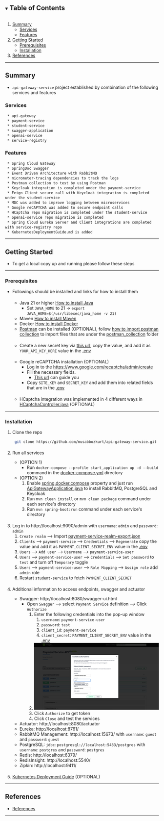 <!-- TABLE OF CONTENTS -->
<details open="open">
  <summary><h2 style="display: inline-block">Table of Contents</h2></summary>
  <ol>
    <li>
      <a href="#summary">Summary</a>
      <ul>
        <li><a href="#services">Services</a></li>
        <li><a href="#features">Features</a></li>
      </ul>
    </li>
    <li>
      <a href="#getting-started">Getting Started</a>
      <ul>
        <li><a href="#prerequisites">Prerequisites</a></li>
        <li><a href="#installation">Installation</a></li>
      </ul>
    </li>
    <li><a href="#references">References</a></li>
  </ol>
</details>

---

<!-- SUMMARY -->

## Summary

- `api-gateway-service` project established by combination of the following services and features

### Services

   ```
    * api-gateway
    * payment-service
    * student-service
    * swagger-application
    * openai-service
    * service-registry
   ```

### Features

   ```
    * Spring Cloud Gateway
    * SpringDoc Swagger
    * Event Driven Architecture with RabbitMQ
    * micrometer-tracing dependencies to track the logs
    * Postman collection to test by using Postman
    * Keycloak integration is completed under the payment-service
    * Feign Client secure call with Keycloak integration is completed under the student-service
    * MDC was added to improve logging between microservices
    * Google reCAPTCHA was added to secure endpoint calls
    * HCaptcha repo migration is completed under the student-service
    * openai-service repo migration is completed
    * Spring Cloud Eureka Server and Client integrations are completed with service-registry repo
    * KubernetesDeploymentGuide.md is added
   ```

---

<!-- GETTING STARTED -->

## Getting Started

- To get a local copy up and running please follow these steps

---

### Prerequisites

- Followings should be installed and links for how to install them
  ####
    * Java 21 or higher [How to install Java](https://java.com/en/download/help/download_options.html)
        * Set `JAVA_HOME` to 21 -> `export JAVA_HOME=$(/usr/libexec/java_home -v 21)`
    * Maven [How to install Maven](https://maven.apache.org/install.html)
    * Docker [How to install Docker](https://docs.docker.com/get-docker)
    * [Postman](https://www.postman.com/downloads/) can be installed (OPTIONAL),
      follow [how to import postman collection](https://learning.postman.com/docs/getting-started/importing-and-exporting-data/#importing-postman-data)
      to import files that are under the [postman_collection](docs/postman_collection) folder
  ####
    * Create a new secret key via [this url](https://platform.openai.com/account/api-keys), copy the value, and add it
      as `YOUR_API_KEY_HERE` value in the [.env](.env)
  ####
    * Google reCAPTCHA installation (OPTIONAL)
        * Log in to the https://www.google.com/recaptcha/admin/create
        * Fill the necessary fields.
            * [This url](https://examples.javacodegeeks.com/wp-content/uploads/2020/12/springboot-google-captcha-google-config-img1.jpg)
              can guide you
        * Copy `SITE_KEY` and `SECRET_KEY` and add them into related fields that are in the [.env](.env)
  ####
    * HCaptcha integration was implemented in 4 different ways
      in [HCaptchaController.java](student-service/src/main/java/com/mb/studentservice/api/controller/HCaptchaController.java)
      (OPTIONAL)

---

### Installation

1. Clone the repo
   ```sh
    git clone https://github.com/musabbozkurt/api-gateway-service.git
   ```

####

2. Run all services

    - (OPTION 1)
        - Run `docker-compose --profile start_application up -d --build` command in
          the [docker-compose.yml](docker-compose.yml) directory
    - (OPTION 2)
        1. Enable [spring.docker.compose](api-gateway/src/main/resources/application.yml) property and just
           run [ApiGatewayApplication.java](api-gateway/src/main/java/com/mb/apigateway/ApiGatewayApplication.java) to
           install RabbitMQ, PostgreSQL and Keycloak
        2. Run `mvn clean install` or `mvn clean package` command under each service's directory
        3. Run `mvn spring-boot:run` command under each service's directory

####

3. Log in to http://localhost:9090/admin with `username`: `admin` and `password`: `admin`
    1. `Create realm` --> Import [payment-service-realm-export.json](docs/keycloak/payment-service-realm-export.json)
    2. `Clients` --> `payment-service` --> `Credentials` --> `Regenerate` copy the value and add it as
       `PAYMENT_CLIENT_SECRET_ENV` value in the [.env](.env)
    3. `Users` --> `Add user` --> `Username` --> `payment-service-user`
    4. `Users` --> `payment-service-user` --> `Credentials` --> `Set password` to `test` and turn off `Temporary` toggle
    5. `Users` --> `payment-service-user` --> `Role Mapping` --> `Assign role` add `admin` role
    6. Restart `student-service` to fetch `PAYMENT_CLIENT_SECRET`

####

4. Additional information to access endpoints, swagger and actuator

    * Swagger: http://localhost:8080/swagger-ui.html
        * Open `Swagger` --> select `Payment Service` definition --> Click `Authorize`
            1. Enter the following credentials into the pop-up window
                1. `username`: `payment-service-user`
                2. `password`: `test`
                3. `client_id`: `payment-service`
                4. `client_secret`: `PAYMENT_CLIENT_SECRET_ENV` value in the [.env](.env)
            2. ![img.png](img.png)
            3. Click `Authorize` to get token
            4. Click `Close` and test the services
    * Actuator: http://localhost:8080/actuator
    * Eureka: http://localhost:8761/
    * RabbitMQ Management: http://localhost:15673/ with `username`: `guest` and `password`: `guest`
    * PostgreSQL: `jdbc:postgresql://localhost:5433/postgres` with `username`: `postgres` and `password`: `postgres`
    * Redis: http://localhost:6379/
    * RedisInsight: http://localhost:5540/
    * Zipkin: http://localhost:9411/

####

5. [Kubernetes Deployment Guide](KubernetesDeploymentGuide.md) (OPTIONAL)

---

<!-- REFERENCES -->

## References

* [References](References.md)

---
